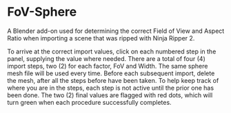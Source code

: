 # FoV-Sphere
A Blender add-on used for determining the correct Field of View and Aspect Ratio when importing a scene that was ripped with Ninja Ripper 2.


To arrive at the correct import values, click on each numbered step in the panel, supplying the value where needed. There are a total of four (4) import steps, two (2) for each factor, FoV and Width. The same sphere mesh file will be used every time. Before each subsequent import, delete the mesh, after all the steps before have been taken. To help keep track of where you are in the steps, each step is not active until the prior one has been done. The two (2) final values are flagged with red dots, which will turn green when each procedure successfully completes.
